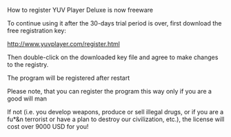 How to register
YUV Player Deluxe is now freeware

To continue using it after the 30-days trial period is over, first download the free registration key:

http://www.yuvplayer.com/register.html

Then double-click on the downloaded key file and agree to make changes to the registry.

The program will be registered after restart

Please note, that you can register the program this way only if you are a good will man

If not (i.e. you develop weapons, produce or sell illegal drugs, or if you are a fu*&n terrorist or have a plan to destroy our civilization, etc.), the license will cost over 9000 USD for you!
